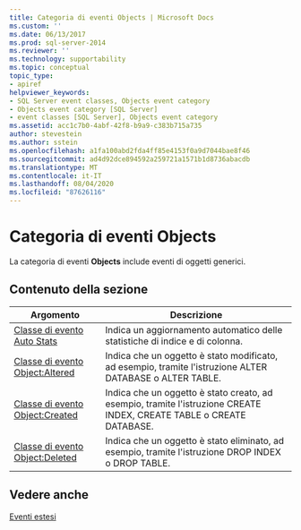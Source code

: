 ```yaml
---
title: Categoria di eventi Objects | Microsoft Docs
ms.custom: ''
ms.date: 06/13/2017
ms.prod: sql-server-2014
ms.reviewer: ''
ms.technology: supportability
ms.topic: conceptual
topic_type:
- apiref
helpviewer_keywords:
- SQL Server event classes, Objects event category
- Objects event category [SQL Server]
- event classes [SQL Server], Objects event category
ms.assetid: acc1c7b0-4abf-42f8-b9a9-c383b715a735
author: stevestein
ms.author: sstein
ms.openlocfilehash: a1fa100abd2fda4ff85e4153f0a9d7044bae8f46
ms.sourcegitcommit: ad4d92dce894592a259721a1571b1d8736abacdb
ms.translationtype: MT
ms.contentlocale: it-IT
ms.lasthandoff: 08/04/2020
ms.locfileid: "87626116"
---
```

# <a name="objects-event-category"></a>Categoria di eventi Objects
  La categoria di eventi **Objects** include eventi di oggetti generici.  
  
## <a name="in-this-section"></a>Contenuto della sezione  
  
|Argomento|Descrizione|  
|-----------|-----------------|  
|[Classe di evento Auto Stats](auto-stats-event-class.md)|Indica un aggiornamento automatico delle statistiche di indice e di colonna.|  
|[Classe di evento Object:Altered](object-altered-event-class.md)|Indica che un oggetto è stato modificato, ad esempio, tramite l'istruzione ALTER DATABASE o ALTER TABLE.|  
|[Classe di evento Object:Created](object-created-event-class.md)|Indica che un oggetto è stato creato, ad esempio, tramite l'istruzione CREATE INDEX, CREATE TABLE o CREATE DATABASE.|  
|[Classe di evento Object:Deleted](object-deleted-event-class.md)|Indica che un oggetto è stato eliminato, ad esempio, tramite l'istruzione DROP INDEX o DROP TABLE.|  
  
## <a name="see-also"></a>Vedere anche  
 [Eventi estesi](../extended-events/extended-events.md)  
  
  
